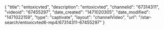 {
    "title": "entoxicvted",
    "description": "entoxicvted",
    "channelid": "67314311",
    "videoid": "67455297",
    "date_created": "1471020305",
    "date_modified": "1471022159",
    "type": "captivate",
    "layout": "channelVideo",
    "url": "\/star-search\/entoxicvted6-mp4\/67314311-67455297"
}